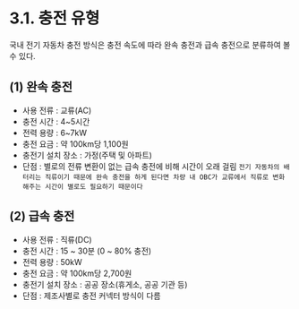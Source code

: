 # 3.1. 충전 유형
국내 전기 자동차 충전 방식은 충전 속도에 따라 완속 충전과 급속 충전으로 분류하여 볼 수 있다.

## (1) 완속 충전

* 사용 전류 : 교류(AC)
* 충전 시간 : 4~5시간
* 전력 용량 : 6~7kW
* 충전 요금 : 약 100km당 1,100원
* 충전기 설치 장소 : 가정(주택 및 아파트)
* 단점 : 별로의 전류 변환이 없는 급속 충전에 비해 시간이 오래 걸림
``
전기 자동차의 배터리는 직류이기 때문에 완속 충전을 하게 된다면 차량 내 OBC가 교류에서 직류로 변화 해주는 시간이 별로도 필요하기 때문이다
``

## (2) 급속 충전
* 사용 전류 : 직류(DC)
* 충전 시간 : 15 ~ 30분 (0 ~ 80% 충전)
* 전력 용량 : 50kW
* 충전 요금 : 약 100km당 2,700원
* 충전기 설치 장소 : 공공 장소(휴게소, 공공 기관 등)
* 단점 : 제조사별로 충전 커넥터 방식이 다름
